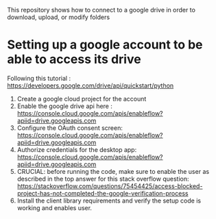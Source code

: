 This repository shows how to connect to a google drive in order to download, upload, or modify folders

# Setting up a google account to be able to access its drive 

Following this tutorial : https://developers.google.com/drive/api/quickstart/python 
   1. Create a google cloud project for the account
   2. Enable the google drive api here : https://console.cloud.google.com/apis/enableflow?apiid=drive.googleapis.com
   3. Configure the OAuth consent screen: https://console.cloud.google.com/apis/enableflow?apiid=drive.googleapis.com
   4. Authorize credentials for the desktop app: https://console.cloud.google.com/apis/enableflow?apiid=drive.googleapis.com
   5. CRUCIAL: before running the code, make sure to enable the user as described in the top answer for this stack overflow question: https://stackoverflow.com/questions/75454425/access-blocked-project-has-not-completed-the-google-verification-process
   6. Install the client library requirements and verify the setup code is working and enables user.



